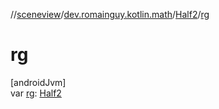 //[sceneview](../../../index.md)/[dev.romainguy.kotlin.math](../index.md)/[Half2](index.md)/[rg](rg.md)

# rg

[androidJvm]\
var [rg](rg.md): [Half2](index.md)

